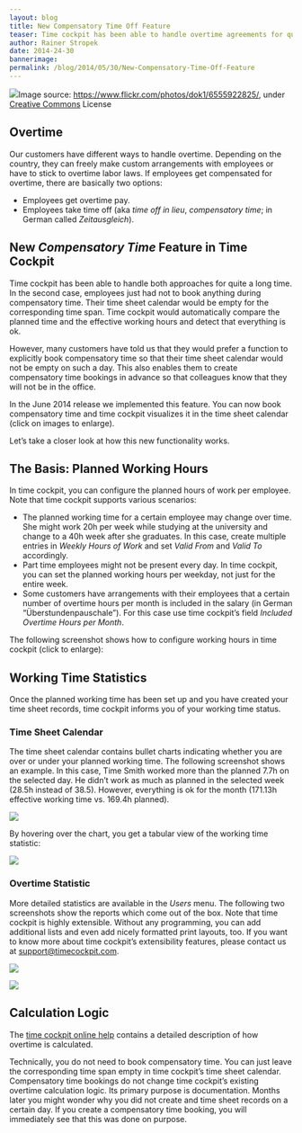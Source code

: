 ```yaml
---
layout: blog
title: New Compensatory Time Off Feature
teaser: Time cockpit has been able to handle overtime agreements for quite a long time. However, many customers have told us that they would like a function to explicitly book compensatory time so that their time sheet calendar would not be empty on such a day. We added this function to time cockpit in the latest release.
author: Rainer Stropek
date: 2014-24-30
bannerimage: 
permalink: /blog/2014/05/30/New-Compensatory-Time-Off-Feature
---
```


<div class="imageCaption" xmlns="http://www.w3.org/1999/xhtml">
  <img src="{{site.baseurl}}/content/images/blog/2014/05/CompTime/CompTimeHeader.jpg" />Image source: <a href="https://www.flickr.com/photos/rtadlock/2716877199/" target="_blank">https://www.flickr.com/photos/dok1/6555922825/</a>, under <a href="https://creativecommons.org/licenses/by/2.0/deed.de" target="_blank">Creative Commons</a> License</div><h2 xmlns="http://www.w3.org/1999/xhtml">Overtime</h2><p xmlns="http://www.w3.org/1999/xhtml">Our customers have different ways to handle overtime. Depending on the country, they can freely make custom arrangements with employees or have to stick to overtime labor laws. If employees get compensated for overtime, there are basically two options:</p><ul xmlns="http://www.w3.org/1999/xhtml">
  <li>Employees get overtime pay.</li>
  <li>Employees take time off (aka <em>time off in lieu</em>, <em>compensatory time</em>; in German called <em>Zeitausgleich</em>).</li>
</ul><h2 xmlns="http://www.w3.org/1999/xhtml">New <em>Compensatory Time</em> Feature in Time Cockpit</h2><p xmlns="http://www.w3.org/1999/xhtml">Time cockpit has been able to handle both approaches for quite a long time. In the second case, employees just had not to book anything during compensatory time. Their time sheet calendar would be empty for the corresponding time span. Time cockpit would automatically compare the planned time and the effective working hours and detect that everything is ok.</p><p xmlns="http://www.w3.org/1999/xhtml">However, many customers have told us that they would prefer a function to explicitly book compensatory time so that their time sheet calendar would not be empty on such a day. This also enables them to create compensatory time bookings in advance so that colleagues know that they will not be in the office.</p><p xmlns="http://www.w3.org/1999/xhtml">In the June 2014 release we implemented this feature. You can now book compensatory time and time cockpit visualizes it in the time sheet calendar (click on images to enlarge).</p><f:function name="Composite.Media.ImageGallery.Slimbox2" xmlns:f="http://www.composite.net/ns/function/1.0">
  <f:param name="MediaImage" value="MediaArchive:5f74abf1-19ab-44a3-b2f4-ab5c6264d868" xmlns:f="http://www.composite.net/ns/function/1.0" />
  <f:param name="ThumbnailMaxWidth" value="800" xmlns:f="http://www.composite.net/ns/function/1.0" />
  <f:param name="ThumbnailMaxHeight" value="800" xmlns:f="http://www.composite.net/ns/function/1.0" />
  <f:param name="ImageMaxWidth" value="1920" xmlns:f="http://www.composite.net/ns/function/1.0" />
  <f:param name="ImageMaxHeight" value="1280" xmlns:f="http://www.composite.net/ns/function/1.0" />
</f:function><f:function name="Composite.Media.ImageGallery.Slimbox2" xmlns:f="http://www.composite.net/ns/function/1.0">
  <f:param name="MediaImage" value="MediaArchive:89f7a675-feaf-4dc4-8c49-15acd7ec4842" xmlns:f="http://www.composite.net/ns/function/1.0" />
  <f:param name="ThumbnailMaxWidth" value="800" xmlns:f="http://www.composite.net/ns/function/1.0" />
  <f:param name="ThumbnailMaxHeight" value="800" xmlns:f="http://www.composite.net/ns/function/1.0" />
  <f:param name="ImageMaxWidth" value="1920" xmlns:f="http://www.composite.net/ns/function/1.0" />
  <f:param name="ImageMaxHeight" value="1280" xmlns:f="http://www.composite.net/ns/function/1.0" />
</f:function><p xmlns="http://www.w3.org/1999/xhtml">Let’s take a closer look at how this new functionality works.</p><h2 xmlns="http://www.w3.org/1999/xhtml">The Basis: Planned Working Hours</h2><p xmlns="http://www.w3.org/1999/xhtml">In time cockpit, you can configure the planned hours of work per employee. Note that time cockpit supports various scenarios:</p><ul xmlns="http://www.w3.org/1999/xhtml">
  <li>The planned working time for a certain employee may change over time. She might work 20h per week while studying at the university and change to a 40h week after she graduates. In this case, create multiple entries in <em>Weekly Hours of Work</em> and set <em>Valid From</em> and <em>Valid To</em> accordingly.</li>
  <li>Part time employees might not be present every day. In time cockpit, you can set the planned working hours per weekday, not just for the entire week.</li>
  <li>Some customers have arrangements with their employees that a certain number of overtime hours per month is included in the salary (in German “Überstundenpauschale”). For this case use time cockpit’s field <em>Included Overtime Hours per Month</em>.</li>
</ul><p xmlns="http://www.w3.org/1999/xhtml">The following screenshot shows how to configure working hours in time cockpit (click to enlarge):</p><f:function name="Composite.Media.ImageGallery.Slimbox2" xmlns:f="http://www.composite.net/ns/function/1.0">
  <f:param name="MediaImage" value="MediaArchive:3349d5f8-1942-4666-96d3-ebbc30c40dd4" xmlns:f="http://www.composite.net/ns/function/1.0" />
  <f:param name="ThumbnailMaxWidth" value="800" xmlns:f="http://www.composite.net/ns/function/1.0" />
  <f:param name="ThumbnailMaxHeight" value="800" xmlns:f="http://www.composite.net/ns/function/1.0" />
  <f:param name="ImageMaxWidth" value="1920" xmlns:f="http://www.composite.net/ns/function/1.0" />
  <f:param name="ImageMaxHeight" value="1280" xmlns:f="http://www.composite.net/ns/function/1.0" />
</f:function><h2 xmlns="http://www.w3.org/1999/xhtml">Working Time Statistics</h2><p xmlns="http://www.w3.org/1999/xhtml">Once the planned working time has been set up and you have created your time sheet records, time cockpit informs you of your working time status.</p><h3 xmlns="http://www.w3.org/1999/xhtml">Time Sheet Calendar</h3><p xmlns="http://www.w3.org/1999/xhtml">The time sheet calendar contains bullet charts indicating whether you are over or under your planned working time. The following screenshot shows an example. In this case, Time Smith worked more than the planned 7.7h on the selected day. He didn’t work as much as planned in the selected week (28.5h instead of 38.5). However, everything is ok for the month (171.13h effective working time vs. 169.4h planned).</p><p xmlns="http://www.w3.org/1999/xhtml">
  <img src="{{site.baseurl}}/content/images/blog/2014/05/CompTime/WorkingTimeBulletChart.png" />
</p><p xmlns="http://www.w3.org/1999/xhtml">By hovering over the chart, you get a tabular view of the working time statistic:</p><p xmlns="http://www.w3.org/1999/xhtml">
  <img src="{{site.baseurl}}/content/images/blog/2014/05/CompTime/WorkingTimeInCalendar.png" />
</p><h3 xmlns="http://www.w3.org/1999/xhtml">Overtime Statistic</h3><p xmlns="http://www.w3.org/1999/xhtml">More detailed statistics are available in the <em>Users</em> menu. The following two screenshots show the reports which come out of the box. Note that time cockpit is highly extensible. Without any programming, you can add additional lists and even add nicely formatted print layouts, too. If you want to know more about time cockpit’s extensibility features, please contact us at <a href="mailto:support@timecockpit.com">support@timecockpit.com</a>.</p><p xmlns="http://www.w3.org/1999/xhtml">
  <img src="{{site.baseurl}}/content/images/blog/2014/05/CompTime/TargetActualComparison.png" />
</p><p xmlns="http://www.w3.org/1999/xhtml">
  <img src="{{site.baseurl}}/content/images/blog/2014/05/CompTime/OvertimeStatistic.png" />
</p><h2 xmlns="http://www.w3.org/1999/xhtml">Calculation Logic</h2><p xmlns="http://www.w3.org/1999/xhtml">The <a href="http://help.timecockpit.com/?topic=html/d0ca12b0-d108-433b-8b2c-92d37d29fc02.htm" target="_blank">time cockpit online help</a> contains a detailed description of how overtime is calculated.</p><p xmlns="http://www.w3.org/1999/xhtml">Technically, you do not need to book compensatory time. You can just leave the corresponding time span empty in time cockpit’s time sheet calendar. Compensatory time bookings do not change time cockpit’s existing overtime calculation logic. Its primary purpose is documentation. Months later you might wonder why you did not create and time sheet records on a certain day. If you create a compensatory time booking, you will immediately see that this was done on purpose.</p>